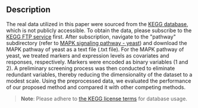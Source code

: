 ## Description 

The real data utilized in this paper were sourced from the [KEGG database](https://www.kegg.jp), which is not publicly accessible. To obtain the data, please subscribe to the [KEGG FTP service](https://www.kegg.jp/kegg/download/) first. After subscription, navigate to the "pathway" subdirectory (refer to [MAPK signaling pathway - yeast](https://www.kegg.jp/pathway/sce04011)) and download the MAPK pathway of yeast as a text file (.txt file). For the MAPK pathway of yeast, we treated markers and expression levels as covariates and responses, respectively. Markers were encoded as binary variables (1 and 2). A preliminary screening process was then conducted to eliminate redundant variables, thereby reducing the dimensionality of the dataset to a modest scale. Using the preprocessed data, we evaluated the performance of our proposed method and compared it with other competing methods. 

> **Note**: Please adhere to [the KEGG license terms](https://www.pathway.jp/en/licensing.html) for database usage. 